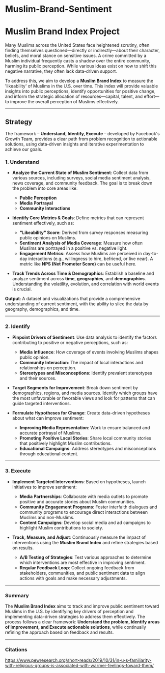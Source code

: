 # Muslim-Brand-Sentiment

# Muslim Brand Index Project

Many Muslims across the United States face heightened scrutiny, often finding themselves questioned—directly or indirectly—about their character, beliefs, and moral stance on sensitive issues. A crime committed by a Muslim individual frequently casts a shadow over the entire community, harming its public perception. While various ideas exist on how to shift this negative narrative, they often lack data-driven support. 

To address this, we aim to develop a **Muslim Brand Index** to measure the 'likeability' of Muslims in the U.S. over time. This index will provide valuable insights into public perceptions, identify opportunities for positive change, and inform the strategic allocation of resources—capital, talent, and effort—to improve the overall perception of Muslims effectively.

---

## Strategy

The framework – **Understand, Identify, Execute** – developed by Facebook's Growth Team, provides a clear path from problem recognition to actionable solutions, using data-driven insights and iterative experimentation to achieve our goals.

### 1. Understand

- **Analyze the Current State of Muslim Sentiment**: Collect data from various sources, including surveys, social media sentiment analysis, news coverage, and community feedback. The goal is to break down the problem into core areas like:
  - **Public Perception**
  - **Media Portrayal**
  - **Community Interactions**

- **Identify Core Metrics & Goals**: Define metrics that can represent sentiment effectively, such as:
  - **"Likeability" Score**: Derived from survey responses measuring public opinions on Muslims.
  - **Sentiment Analysis of Media Coverage**: Measure how often Muslims are portrayed in a positive vs. negative light.
  - **Engagement Metrics**: Assess how Muslims are perceived in day-to-day interactions (e.g., willingness to hire, befriend, or live near). A metric like **NPS (Net Promoter Score)** can be useful here.

- **Track Trends Across Time & Demographics**: Establish a baseline and analyze sentiment across **time**, **geographies**, and **demographics**. Understanding the volatility, evolution, and correlation with world events is crucial.

**Output**: A dataset and visualizations that provide a comprehensive understanding of current sentiment, with the ability to slice the data by geography, demographics, and time.

---

### 2. Identify

- **Pinpoint Drivers of Sentiment**: Use data analysis to identify the factors contributing to positive or negative perceptions, such as:
  - **Media Influence**: How coverage of events involving Muslims shapes public opinion.
  - **Community Interaction**: The impact of local interactions and relationships on perception.
  - **Stereotypes and Misconceptions**: Identify prevalent stereotypes and their sources.

- **Target Segments for Improvement**: Break down sentiment by demographics, regions, and media sources. Identify which groups have the most unfavorable or favorable views and look for patterns that can guide targeted interventions.

- **Formulate Hypotheses for Change**: Create data-driven hypotheses about what can improve sentiment:
  - **Improving Media Representation**: Work to ensure balanced and accurate portrayal of Muslims.
  - **Promoting Positive Local Stories**: Share local community stories that positively highlight Muslim contributions.
  - **Educational Campaigns**: Address stereotypes and misconceptions through educational content.

---

### 3. Execute

- **Implement Targeted Interventions**: Based on hypotheses, launch initiatives to improve sentiment:
  - **Media Partnerships**: Collaborate with media outlets to promote positive and accurate stories about Muslim communities.
  - **Community Engagement Programs**: Foster interfaith dialogues and community programs to encourage direct interactions between Muslims and non-Muslims.
  - **Content Campaigns**: Develop social media and ad campaigns to highlight Muslim contributions to society.

- **Track, Measure, and Adjust**: Continuously measure the impact of interventions using the **Muslim Brand Index** and refine strategies based on results.
  - **A/B Testing of Strategies**: Test various approaches to determine which interventions are most effective in improving sentiment.
  - **Regular Feedback Loop**: Collect ongoing feedback from stakeholders, communities, and public sentiment data to align actions with goals and make necessary adjustments.

---

### Summary

The **Muslim Brand Index** aims to track and improve public sentiment toward Muslims in the U.S. by identifying key drivers of perception and implementing data-driven strategies to address them effectively. The process follows a clear framework: **Understand the problem, Identify areas of improvement, and Execute actionable solutions**, while continually refining the approach based on feedback and results.

---

### Citations
https://www.pewresearch.org/short-reads/2019/10/31/in-u-s-familiarity-with-religious-groups-is-associated-with-warmer-feelings-toward-them/
